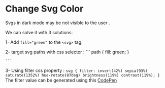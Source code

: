 # Change Svg Color
Svgs in dark mode may be not visible to the user .

We can solve it with 3 solutions:
 
1- Add `fill="green"` to the `<svg>` tag.

2- target svg paths with css selector :
    ```
    path {
        fill: green;
    }

    ```

3- Using filter css property :
    ```
    svg {
        filter: invert(42%) sepia(93%) saturate(1352%) hue-rotate(87deg) brightness(119%) contrast(119%);
    }
    ```
    The filter value can be generated using this [CodePen](https://codepen.io/sosuke/pen/Pjoqqp)
